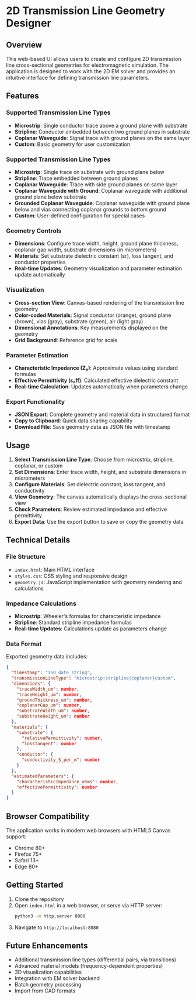 # 2D Transmission Line Geometry Designer

## Overview

This web-based UI allows users to create and configure 2D transmission line cross-sectional geometries for electromagnetic simulation. The application is designed to work with the 2D EM solver and provides an intuitive interface for defining transmission line parameters.

## Features

### Supported Transmission Line Types
- **Microstrip**: Single conductor trace above a ground plane with substrate
- **Stripline**: Conductor embedded between two ground planes in substrate
- **Coplanar Waveguide**: Signal trace with ground planes on the same layer
- **Custom**: Basic geometry for user customization

### Supported Transmission Line Types
- **Microstrip**: Single trace on substrate with ground plane below
- **Stripline**: Trace embedded between ground planes
- **Coplanar Waveguide**: Trace with side ground planes on same layer  
- **Coplanar Waveguide with Ground**: Coplanar waveguide with additional ground plane below substrate
- **Grounded Coplanar Waveguide**: Coplanar waveguide with ground plane below and vias connecting coplanar grounds to bottom ground
- **Custom**: User-defined configuration for special cases

### Geometry Controls
- **Dimensions**: Configure trace width, height, ground plane thickness, coplanar gap width, substrate dimensions (in micrometers)
- **Materials**: Set substrate dielectric constant (εr), loss tangent, and conductor properties
- **Real-time Updates**: Geometry visualization and parameter estimation update automatically

### Visualization
- **Cross-section View**: Canvas-based rendering of the transmission line geometry
- **Color-coded Materials**: Signal conductor (orange), ground plane (brown), vias (gray), substrate (green), air (light gray)
- **Dimensional Annotations**: Key measurements displayed on the geometry
- **Grid Background**: Reference grid for scale

### Parameter Estimation
- **Characteristic Impedance (Z₀)**: Approximate values using standard formulas
- **Effective Permittivity (εₑff)**: Calculated effective dielectric constant
- **Real-time Calculation**: Updates automatically when parameters change

### Export Functionality
- **JSON Export**: Complete geometry and material data in structured format
- **Copy to Clipboard**: Quick data sharing capability
- **Download File**: Save geometry data as JSON file with timestamp

## Usage

1. **Select Transmission Line Type**: Choose from microstrip, stripline, coplanar, or custom
2. **Set Dimensions**: Enter trace width, height, and substrate dimensions in micrometers
3. **Configure Materials**: Set dielectric constant, loss tangent, and conductivity
4. **View Geometry**: The canvas automatically displays the cross-sectional view
5. **Check Parameters**: Review estimated impedance and effective permittivity
6. **Export Data**: Use the export button to save or copy the geometry data

## Technical Details

### File Structure
- `index.html`: Main HTML interface
- `styles.css`: CSS styling and responsive design
- `geometry.js`: JavaScript implementation with geometry rendering and calculations

### Impedance Calculations
- **Microstrip**: Wheeler's formulas for characteristic impedance
- **Stripline**: Standard stripline impedance formulas
- **Real-time Updates**: Calculations update as parameters change

### Data Format
Exported geometry data includes:
```json
{
  "timestamp": "ISO_date_string",
  "transmissionLineType": "microstrip|stripline|coplanar|custom",
  "dimensions": {
    "traceWidth_um": number,
    "traceHeight_um": number,
    "groundThickness_um": number,
    "coplanarGap_um": number,
    "substrateWidth_um": number,
    "substrateHeight_um": number
  },
  "materials": {
    "substrate": {
      "relativePermittivity": number,
      "lossTangent": number
    },
    "conductor": {
      "conductivity_S_per_m": number
    }
  },
  "estimatedParameters": {
    "characteristicImpedance_ohms": number,
    "effectivePermittivity": number
  }
}
```

## Browser Compatibility

The application works in modern web browsers with HTML5 Canvas support:
- Chrome 80+
- Firefox 75+
- Safari 13+
- Edge 80+

## Getting Started

1. Clone the repository
2. Open `index.html` in a web browser, or serve via HTTP server:
   ```bash
   python3 -m http.server 8080
   ```
3. Navigate to `http://localhost:8080`

## Future Enhancements

- Additional transmission line types (differential pairs, via transitions)
- Advanced material models (frequency-dependent properties)
- 3D visualization capabilities
- Integration with EM solver backend
- Batch geometry processing
- Import from CAD formats